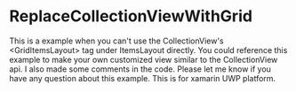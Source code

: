 # ReplaceCollectionViewWithGrid
This is a example when you can't use the CollectionView's &lt;GridItemsLayout> tag under ItemsLayout directly. You could reference this example to make your own customized view similar to the CollectionView api. I also made some comments in the code. Please let me know if you have any question about this example.
This is for xamarin UWP platform.
